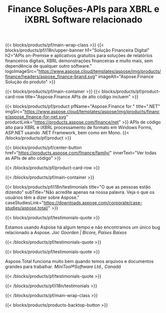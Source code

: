 ﻿---
title: Finance Soluções-APIs para XBRL e iXBRL Software relacionado 
weight: 30
url: /pt/
description: APIs de alto código e aplicativos gratuitos para processar formatos de linguagem de relatório de negócios eXtensible XBRL e iXBRL para criar demonstrações financeiras consolidadas e muito mais
---
{{< blocks/products/pf/main-wrap-class >}}
{{< blocks/products/pf/i18n/upper-banner h1="Solução Financeira Digital" h2="APIs on-Premise e aplicativos gratuitos para soluções de relatórios financeiros digitais, XBRL demonstrações financeiras e muito mais, sem dependência de qualquer outro software." logoImageSrc="https://www.aspose.cloud/templates/aspose/img/products/finance/headers/aspose_finance-brand.svg" imageAlt="Aspose.Finance Solução do produto" >}}

{{< blocks/products/pf/main-container >}}
{{< blocks/products/pf/product-card-row title="Aspose.Finance APIs de alto código incluem" >}}

{{< blocks/products/pf/product pfName="Aspose.Finance for " title=".NET" imgSrc="https://www.aspose.cloud/templates/aspose/img/products/finance/aspose_finance-for-net.svg" productLink="https://products.aspose.com/finance/net" >}}
APIs de código alto para XBRL e iXBRL processamento de formato em Windows Forms, ASP.NET usando .NET Framework, bem como em Mono.
{{< /blocks/products/pf/product >}}

{{< blocks/products/pf/center-button href="https://products.aspose.com/finance/family/" innerText="Ver todas as APIs de alto código" >}}

{{< /blocks/products/pf/product-card-row >}}

{{< /blocks/products/pf/main-container >}}

{{< blocks/products/pf/i18n/testimonials title="O que as pessoas estão dizendo" subTitle="Não acredite apenas na nossa palavra. Veja o que os usuários têm a dizer sobre Aspose." caseStudiesLink="https://downloads.aspose.com/corporate/case-studies/aspose.total/" >}}

{{< blocks/products/pf/testimonials-quote >}}
<p class="first">
 Estamos usando Aspose há algum tempo e não encontramos um único bug relacionado a Aspose.
 <em>
  Jac Goorden | Bicore, Países Baixos
 </em>
</p>

{{< /blocks/products/pf/testimonials-quote >}}

{{< blocks/products/pf/testimonials-quote >}}
<p class="second">
 Aspose.Total funciona muito bem quando temos arquivos e documentos grandes para trabalhar.
 <em>
  MiniTool®Software Ltd., Canadá
 </em>
</p>

{{< /blocks/products/pf/testimonials-quote >}}

{{< /blocks/products/pf/i18n/testimonials >}}

{{< /blocks/products/pf/main-wrap-class >}}

{{< blocks/products/products-backtop-button >}}